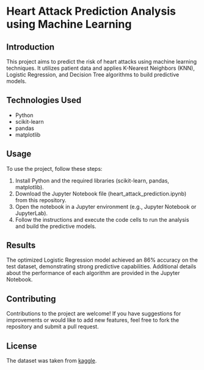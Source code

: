 # Heart Attack Prediction Analysis using Machine Learning
## Introduction
This project aims to predict the risk of heart attacks using machine learning techniques. It utilizes patient data and applies K-Nearest Neighbors (KNN), Logistic Regression, and Decision Tree algorithms to build predictive models.

## Technologies Used
- Python
- scikit-learn
- pandas
- matplotlib

## Usage
To use the project, follow these steps:

1. Install Python and the required libraries (scikit-learn, pandas, matplotlib).
2. Download the Jupyter Notebook file (heart_attack_prediction.ipynb) from this repository.
3. Open the notebook in a Jupyter environment (e.g., Jupyter Notebook or JupyterLab).
4. Follow the instructions and execute the code cells to run the analysis and build the predictive models.

## Results
The optimized Logistic Regression model achieved an 86% accuracy on the test dataset, demonstrating strong predictive capabilities. Additional details about the performance of each algorithm are provided in the Jupyter Notebook.

## Contributing
Contributions to the project are welcome! If you have suggestions for improvements or would like to add new features, feel free to fork the repository and submit a pull request.

## License
The dataset was taken from [kaggle](https://www.kaggle.com/datasets/rashikrahmanpritom/heart-attack-analysis-prediction-dataset/data).
